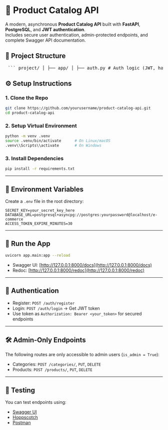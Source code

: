 
# 🚀 Product Catalog API

A modern, asynchronous **Product Catalog API** built with **FastAPI**, **PostgreSQL**, and **JWT authentication**.  
Includes secure user authentication, admin-protected endpoints, and complete Swagger API documentation.



## 📁 Project Structure
<pre> ``` project/ │ ├── app/ │ ├── auth.py # Auth logic (JWT, hash, current user) │ ├── database.py # Database connection │ ├── main.py # App entrypoint │ ├── models.py # SQLAlchemy models │ ├── schemas.py # Pydantic models │ └── routes/ │ ├── users.py │ ├── categories.py │ └── products.py │ ├── requirements.txt ├── .env └── README.md ``` </pre>


## ⚙️ Setup Instructions

### 1. Clone the Repo

```bash
git clone https://github.com/yourusername/product-catalog-api.git
cd product-catalog-api
````

### 2. Setup Virtual Environment

```bash
python -m venv .venv
source .venv/bin/activate      # On Linux/macOS
.venv\\Scripts\\activate       # On Windows
```

### 3. Install Dependencies

```bash
pip install -r requirements.txt
```

---

## 🔐 Environment Variables

Create a `.env` file in the root directory:

```
SECRET_KEY=your_secret_key_here
DATABASE_URL=postgresql+asyncpg://postgres:yourpassword@localhost/e-commerce
ACCESS_TOKEN_EXPIRE_MINUTES=30
```

---

## 🏃 Run the App

```bash
uvicorn app.main:app --reload
```

- Swagger UI: [http://127.0.0.1:8000/docs](http://127.0.0.1:8000/docs)
- Redoc: [http://127.0.0.1:8000/redoc](http://127.0.0.1:8000/redoc)

---

## 🔐 Authentication

- Register: `POST /auth/register`
- Login: `POST /auth/login` → Get JWT token
- Use token as `Authorization: Bearer <your_token>` for secured endpoints

---

## 🛠 Admin-Only Endpoints

The following routes are only accessible to admin users (`is_admin = True`):

- Categories: `POST /categories/`, `PUT`, `DELETE`
- Products: `POST /products/`, `PUT`, `DELETE`

---

## 🧪 Testing

You can test endpoints using:

- [Swagger UI](http://localhost:8000/docs)
- [Hoppscotch](https://hoppscotch.io/)
- [Postman](https://www.postman.com/)
